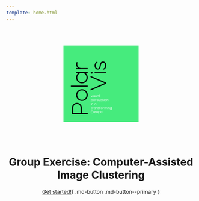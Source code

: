 ```yaml
---
template: home.html
---
```


<center>

<br/><br/>

<img src="assets/polarvis_logo.png" alt="drawing" width="200"/>

<br/><br/>

# Group Exercise: Computer-Assisted Image Clustering

<!-- This is the last module of the [UPPMAX intro -->
<!-- course](https://www.uppmax.uu.se/support/courses-and-workshops/introductory-course-winter-2023/) -->
<!-- and introduces the foundations of the [`Python`](https://www.python.org/) programming language. -->

<!-- |Topic|Time|Content| -->
<!-- |-----|-----|-------| -->
<!-- |Intro to UPPMAX|13.15-14:00|Uppmax, NAISS, login, navigation, modules, SLURM| -->
<!-- |Python|14.15-15:00|Packages, Virutal environments, GPU code| -->
<!-- |Dev tools|15:15-16:00|Jupyter notebooks, VSCode| -->
<!-- |UPPMAX Tour|16:00-16:15|Visit of the serverhall with Jerker -->

[Get started!](/instructions/instructions){ .md-button .md-button--primary }

<br/><br/>

</center>
